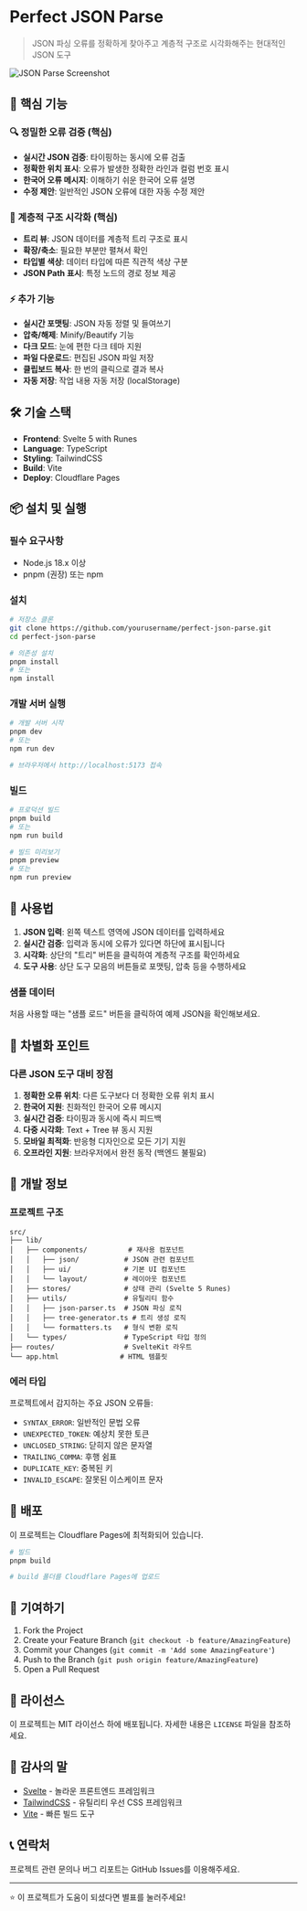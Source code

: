 # Perfect JSON Parse

> JSON 파싱 오류를 정확하게 찾아주고 계층적 구조로 시각화해주는 현대적인 JSON 도구

![JSON Parse Screenshot](https://via.placeholder.com/800x400/3B82F6/FFFFFF?text=Perfect+JSON+Parse)

## 🚀 핵심 기능

### 🔍 정밀한 오류 검증 (핵심)
- **실시간 JSON 검증**: 타이핑하는 동시에 오류 검출
- **정확한 위치 표시**: 오류가 발생한 정확한 라인과 컬럼 번호 표시
- **한국어 오류 메시지**: 이해하기 쉬운 한국어 오류 설명
- **수정 제안**: 일반적인 JSON 오류에 대한 자동 수정 제안

### 🌳 계층적 구조 시각화 (핵심)
- **트리 뷰**: JSON 데이터를 계층적 트리 구조로 표시
- **확장/축소**: 필요한 부분만 펼쳐서 확인
- **타입별 색상**: 데이터 타입에 따른 직관적 색상 구분
- **JSON Path 표시**: 특정 노드의 경로 정보 제공

### ⚡ 추가 기능
- **실시간 포맷팅**: JSON 자동 정렬 및 들여쓰기
- **압축/해제**: Minify/Beautify 기능
- **다크 모드**: 눈에 편한 다크 테마 지원
- **파일 다운로드**: 편집된 JSON 파일 저장
- **클립보드 복사**: 한 번의 클릭으로 결과 복사
- **자동 저장**: 작업 내용 자동 저장 (localStorage)

## 🛠️ 기술 스택

- **Frontend**: Svelte 5 with Runes
- **Language**: TypeScript
- **Styling**: TailwindCSS
- **Build**: Vite
- **Deploy**: Cloudflare Pages

## 📦 설치 및 실행

### 필수 요구사항
- Node.js 18.x 이상
- pnpm (권장) 또는 npm

### 설치
```bash
# 저장소 클론
git clone https://github.com/yourusername/perfect-json-parse.git
cd perfect-json-parse

# 의존성 설치
pnpm install
# 또는
npm install
```

### 개발 서버 실행
```bash
# 개발 서버 시작
pnpm dev
# 또는
npm run dev

# 브라우저에서 http://localhost:5173 접속
```

### 빌드
```bash
# 프로덕션 빌드
pnpm build
# 또는
npm run build

# 빌드 미리보기
pnpm preview
# 또는
npm run preview
```

## 🎯 사용법

1. **JSON 입력**: 왼쪽 텍스트 영역에 JSON 데이터를 입력하세요
2. **실시간 검증**: 입력과 동시에 오류가 있다면 하단에 표시됩니다
3. **시각화**: 상단의 "트리" 버튼을 클릭하여 계층적 구조를 확인하세요
4. **도구 사용**: 상단 도구 모음의 버튼들로 포맷팅, 압축 등을 수행하세요

### 샘플 데이터
처음 사용할 때는 "샘플 로드" 버튼을 클릭하여 예제 JSON을 확인해보세요.

## 🌟 차별화 포인트

### 다른 JSON 도구 대비 장점
1. **정확한 오류 위치**: 다른 도구보다 더 정확한 오류 위치 표시
2. **한국어 지원**: 친화적인 한국어 오류 메시지
3. **실시간 검증**: 타이핑과 동시에 즉시 피드백
4. **다중 시각화**: Text + Tree 뷰 동시 지원
5. **모바일 최적화**: 반응형 디자인으로 모든 기기 지원
6. **오프라인 지원**: 브라우저에서 완전 동작 (백엔드 불필요)

## 🔧 개발 정보

### 프로젝트 구조
```
src/
├── lib/
│   ├── components/          # 재사용 컴포넌트
│   │   ├── json/           # JSON 관련 컴포넌트
│   │   ├── ui/             # 기본 UI 컴포넌트
│   │   └── layout/         # 레이아웃 컴포넌트
│   ├── stores/             # 상태 관리 (Svelte 5 Runes)
│   ├── utils/              # 유틸리티 함수
│   │   ├── json-parser.ts  # JSON 파싱 로직
│   │   ├── tree-generator.ts # 트리 생성 로직
│   │   └── formatters.ts   # 형식 변환 로직
│   └── types/              # TypeScript 타입 정의
├── routes/                 # SvelteKit 라우트
└── app.html               # HTML 템플릿
```

### 에러 타입
프로젝트에서 감지하는 주요 JSON 오류들:
- `SYNTAX_ERROR`: 일반적인 문법 오류
- `UNEXPECTED_TOKEN`: 예상치 못한 토큰
- `UNCLOSED_STRING`: 닫히지 않은 문자열
- `TRAILING_COMMA`: 후행 쉼표
- `DUPLICATE_KEY`: 중복된 키
- `INVALID_ESCAPE`: 잘못된 이스케이프 문자

## 🚀 배포

이 프로젝트는 Cloudflare Pages에 최적화되어 있습니다.

```bash
# 빌드
pnpm build

# build 폴더를 Cloudflare Pages에 업로드
```

## 🤝 기여하기

1. Fork the Project
2. Create your Feature Branch (`git checkout -b feature/AmazingFeature`)
3. Commit your Changes (`git commit -m 'Add some AmazingFeature'`)
4. Push to the Branch (`git push origin feature/AmazingFeature`)
5. Open a Pull Request

## 📝 라이선스

이 프로젝트는 MIT 라이선스 하에 배포됩니다. 자세한 내용은 `LICENSE` 파일을 참조하세요.

## 🙏 감사의 말

- [Svelte](https://svelte.dev/) - 놀라운 프론트엔드 프레임워크
- [TailwindCSS](https://tailwindcss.com/) - 유틸리티 우선 CSS 프레임워크
- [Vite](https://vitejs.dev/) - 빠른 빌드 도구

## 📞 연락처

프로젝트 관련 문의나 버그 리포트는 GitHub Issues를 이용해주세요.

---

⭐ 이 프로젝트가 도움이 되셨다면 별표를 눌러주세요!
